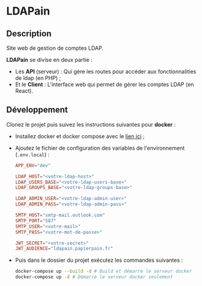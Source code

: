# LDAPain

## Description

Site web de gestion de comptes LDAP.

**LDAPain** se divise en deux partie :

-   Les **API** (serveur) : Qui gère les routes pour accéder aux fonctionnalities de ldap (en PHP) ;
-   Et le **Client** : L'interface web qui permet de gérer les comptes LDAP (en React).

## Développement

Clonez le projet puis suivez les instructions suivantes pour **docker** :

-   Installez docker et docker compose avec le [lien ici](https://docs.docker.com/engine/install/) ;
-   Ajoutez le fichier de configuration des variables de l'environnement (`.env.local`) :

    ```conf
    APP_ENV="dev"

    LDAP_HOST="<votre-ldap-host>"
    LDAP_USERS_BASE="<votre-ldap-users-base>"
    LDAP_GROUPS_BASE="<votre-ldap-groups-base>"

    LDAP_ADMIN_USER="<votre-ldap-admin-user>"
    LDAP_ADMIN_PASS="<votre-ldap-admin-pass>"

    SMTP_HOST="smtp-mail.outlook.com"
    SMTP_PORT="587"
    SMTP_USER="<votre-mail>"
    SMTP_PASS="<votre-mot-de-passe>"

    JWT_SECRET="<votre-secret>"
    JWT_AUDIENCE="ldapain.papierpain.fr"
    ```

-   Puis dans le dossier du projet exécutez les commandes suivantes :

    ```bash
    docker-compose up --build -d # Build et démarre le serveur docker
    docker-compose up -d # Démarre le serveur docker seulement
    ```
